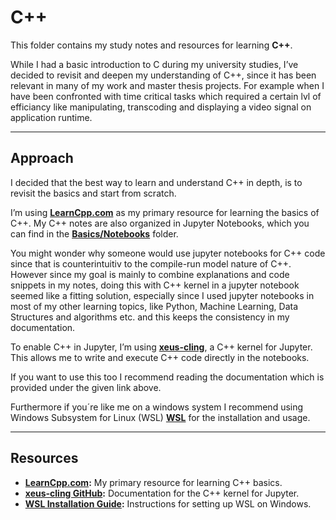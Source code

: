 # C++

This folder contains my study notes and resources for learning **C++**.

While I had a basic introduction to C during my university studies, I’ve decided to revisit and deepen my understanding of C++, since it has been relevant in many of my work and master thesis projects.
For example when I have been confronted with time critical tasks which required a certain lvl of efficiancy like manipulating, transcoding and displaying a video signal on application runtime.

---

## Approach
I decided that the best way to learn and understand C++ in depth, is to revisit the basics and start from scratch.

I’m using **[LearnCpp.com](https://www.learncpp.com/)** as my primary resource for learning the basics of C++. My C++ notes are also organized in Jupyter Notebooks, which you can find in the **[Basics/Notebooks](Basics/Notebooks/)** folder.

You might wonder why someone would use jupyter notebooks for C++ code since that is counterintuitiv to the compile-run model nature of C++.
However since my goal is mainly to combine explanations and code snippets in my notes, doing this with C++ kernel in a jupyter notebook seemed like a fitting solution, especially since I used jupyter notebooks in most of my other learning topics, like Python, Machine Learning, Data Structures and algorithms etc. and this keeps the consistency in my documentation.

To enable C++ in Jupyter, I’m using **[xeus-cling](https://github.com/jupyter-xeus/xeus-cling)**, a C++ kernel for Jupyter. This allows me to write and execute C++ code directly in the notebooks.

If you want to use this too I recommend reading the documentation which is provided under the given link above.

Furthermore if you´re like me on a windows system I recommend using Windows Subsystem for Linux (WSL) **[WSL](https://ubuntu.com/desktop/wsl)** for the installation and usage.

---

## Resources
- **[LearnCpp.com](https://www.learncpp.com/):** My primary resource for learning C++ basics.
- **[xeus-cling GitHub](https://github.com/jupyter-xeus/xeus-cling):** Documentation for the C++ kernel for Jupyter.
- **[WSL Installation Guide](https://ubuntu.com/desktop/wsl):** Instructions for setting up WSL on Windows.
